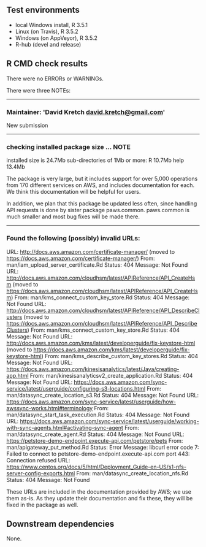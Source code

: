## Test environments
* local Windows install, R 3.5.1
* Linux (on Travis), R 3.5.2
* Windows (on AppVeyor), R 3.5.2
* R-hub (devel and release)

## R CMD check results

There were no ERRORs or WARNINGs.

There were three NOTEs:

---

### Maintainer: 'David Kretch <david.kretch@gmail.com>'

New submission

---

### checking installed package size ... NOTE
  installed size is 24.7Mb
  sub-directories of 1Mb or more:
    R     10.7Mb
    help  13.4Mb
    
The package is very large, but it includes support for over 5,000 operations
from 170 different services on AWS, and includes documentation for each. We
think this documentation will be helpful for users.

In addition, we plan that this package be updated less often, since handling
API requests is done by sister package paws.common. paws.common is much smaller
and most bug fixes will be made there.

---

### Found the following (possibly) invalid URLs:

  URL: http://docs.aws.amazon.com/certificate-manager/ (moved to https://docs.aws.amazon.com/certificate-manager/)
    From: man/iam_upload_server_certificate.Rd
    Status: 404
    Message: Not Found
  URL: http://docs.aws.amazon.com/cloudhsm/latest/APIReference/API_CreateHsm (moved to https://docs.aws.amazon.com/cloudhsm/latest/APIReference/API_CreateHsm)
    From: man/kms_connect_custom_key_store.Rd
    Status: 404
    Message: Not Found
  URL: http://docs.aws.amazon.com/cloudhsm/latest/APIReference/API_DescribeClusters (moved to https://docs.aws.amazon.com/cloudhsm/latest/APIReference/API_DescribeClusters)
    From: man/kms_connect_custom_key_store.Rd
    Status: 404
    Message: Not Found
  URL: http://docs.aws.amazon.com/kms/latest/developerguide/fix-keystore-html (moved to https://docs.aws.amazon.com/kms/latest/developerguide/fix-keystore-html)
    From: man/kms_describe_custom_key_stores.Rd
    Status: 404
    Message: Not Found
  URL: https://docs.aws.amazon.com/kinesisanalytics/latest/Java/creating-app.html
    From: man/kinesisanalyticsv2_create_application.Rd
    Status: 404
    Message: Not Found
  URL: https://docs.aws.amazon.com/sync-service/latest/userguide/configuring-s3-locations.html
    From: man/datasync_create_location_s3.Rd
    Status: 404
    Message: Not Found
  URL: https://docs.aws.amazon.com/sync-service/latest/userguide/how-awssync-works.html#terminology
    From: man/datasync_start_task_execution.Rd
    Status: 404
    Message: Not Found
  URL: https://docs.aws.amazon.com/sync-service/latest/userguide/working-with-sync-agents.html#activating-sync-agent
    From: man/datasync_create_agent.Rd
    Status: 404
    Message: Not Found
  URL: https://petstore-demo-endpoint.execute-api.com/petstore/pets
    From: man/apigateway_put_method.Rd
    Status: Error
    Message: libcurl error code 7:
      	Failed to connect to petstore-demo-endpoint.execute-api.com port 443: Connection refused
  URL: https://www.centos.org/docs/5/html/Deployment_Guide-en-US/s1-nfs-server-config-exports.html
    From: man/datasync_create_location_nfs.Rd
    Status: 404
    Message: Not Found
    
These URLs are included in the documentation provided by AWS; we use them as-is.
As they update their documentation and fix these, they will be fixed in the
package as well.


## Downstream dependencies

None.
